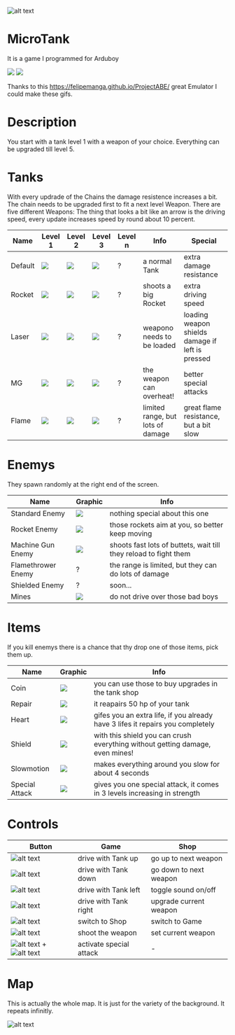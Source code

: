 ![alt text](https://github.com/hartmann1301/MircoTank/blob/master/Readme/mapExample.png)

# MicroTank
It is a game I programmed for Arduboy

![][exampleGif1]         ![][exampleGif2]


Thanks to this https://felipemanga.github.io/ProjectABE/ great Emulator I could make these gifs.

[exampleGif1]: https://github.com/hartmann1301/MircoTank/blob/master/MicroTankExample1.gif
[exampleGif2]: https://github.com/hartmann1301/MircoTank/blob/master/MicroTankExample2.gif

# Description
You start with a tank level 1 with a weapon of your choice. Everything can be upgraded till level 5. 

# Tanks
With every updrade of the Chains the damage resistence increases a bit. The chain needs to be upgraded first to fit a next level Weapon. There are five different Weapons:
The thing that looks a bit like an arrow is the driving speed, every update increases speed by round about 10 percent.

Name | Level 1 | Level 2 | Level 3 | Level n | Info | Special
--- | --- | --- | ---| --- | --- | ---
Default | ![][tankDefault1] | ![][tankDefault2] | ![][tankDefault3] | ? | a normal Tank | extra damage resistance
Rocket | ![][tankRocket1] | ![][tankRocket2] | ![][tankRocket3] | ? | shoots a big Rocket | extra driving speed
Laser | ![][tankLaser1] | ![][tankLaser2] | ![][tankLaser3] | ? | weapono needs to be loaded | loading weapon shields damage if left is pressed
MG | ![][tankMG1] | ![][tankMG2] | ![][tankMG3] | ? | the weapon can overheat! | better special attacks
Flame | ![][tankFlame1] | ![][tankFlame2] | ![][tankFlame3] | ? | limited range, but lots of damage | great flame resistance, but a bit slow

[tankDefault1]: https://github.com/hartmann1301/MicroTank/blob/master/Readme/tankDefault1.png
[tankDefault2]: https://github.com/hartmann1301/MicroTank/blob/master/Readme/tankDefault2.png
[tankDefault3]: https://github.com/hartmann1301/MicroTank/blob/master/Readme/tankDefault3.png
[tankRocket1]: https://github.com/hartmann1301/MicroTank/blob/master/Readme/tankRocket1.png
[tankRocket2]: https://github.com/hartmann1301/MicroTank/blob/master/Readme/tankRocket2.png
[tankRocket3]: https://github.com/hartmann1301/MicroTank/blob/master/Readme/tankRocket3.png
[tankLaser1]: https://github.com/hartmann1301/MicroTank/blob/master/Readme/tankLaser1.png
[tankLaser2]: https://github.com/hartmann1301/MicroTank/blob/master/Readme/tankLaser2.png
[tankLaser3]: https://github.com/hartmann1301/MicroTank/blob/master/Readme/tankLaser3.png
[tankMG1]: https://github.com/hartmann1301/MicroTank/blob/master/Readme/tankMG1.png
[tankMG2]: https://github.com/hartmann1301/MicroTank/blob/master/Readme/tankMG2.png
[tankMG3]: https://github.com/hartmann1301/MicroTank/blob/master/Readme/tankMG3.png
[tankFlame1]: https://github.com/hartmann1301/MicroTank/blob/master/Readme/tankFlame1.png
[tankFlame2]: https://github.com/hartmann1301/MicroTank/blob/master/Readme/tankFlame2.png
[tankFlame3]: https://github.com/hartmann1301/MicroTank/blob/master/Readme/tankFlame3.png

# Enemys
They spawn randomly at the right end of the screen.

Name | Graphic | Info
--- | --- | ---
Standard Enemy | ![][enemyStd] | nothing special about this one
Rocket Enemy | ![][enemyRocket] | those rockets aim at you, so better keep moving
Machine Gun Enemy | ![][enemyMG] | shoots fast lots of buttets, wait till they reload to fight them
Flamethrower Enemy | ? | the range is limited, but they can do lots of damage
Shielded Enemy | ? | soon...
Mines | ![][enemyMine] | do not drive over those bad boys

[enemyStd]: https://github.com/hartmann1301/MicroTank/blob/master/Readme/enemyStd.gif
[enemyRocket]: https://github.com/hartmann1301/MicroTank/blob/master/Readme/enemyRocket.gif
[enemyMG]: https://github.com/hartmann1301/MicroTank/blob/master/Readme/enemyMG.gif
[enemyMine]: https://github.com/hartmann1301/MicroTank/blob/master/Readme/enemyMine.gif

# Items
If you kill enemys there is a chance that thy drop one of those items, pick them up.

Name | Graphic | Info
--- | --- | ---
Coin | ![][itemCoin] | you can use those to buy upgrades in the tank shop
Repair | ![][itemRepair] | it reapairs 50 hp of your tank
Heart | ![][itemHeart] | gifes you an extra life, if you already have 3 lifes it repairs you completely
Shield | ![][itemShield] | with this shield you can crush everything without getting damage, even mines!
Slowmotion | ![][itemSlowmo] | makes everything around you slow for about 4 seconds
Special Attack | ![][itemSpecial] | gives you one special attack, it comes in 3 levels increasing in strength

[itemCoin]: https://github.com/hartmann1301/MicroTank/blob/master/Readme/itemCoin.gif
[itemRepair]: https://github.com/hartmann1301/MicroTank/blob/master/Readme/itemRepair.gif
[itemHeart]: https://github.com/hartmann1301/MicroTank/blob/master/Readme/itemHeart.gif
[itemSlowmo]: https://github.com/hartmann1301/MicroTank/blob/master/Readme/itemSlowmo.gif
[itemShield]: https://github.com/hartmann1301/MicroTank/blob/master/Readme/itemShield.gif
[itemSpecial]: https://github.com/hartmann1301/MicroTank/blob/master/Readme/itemSpecial.gif

# Controls
Button | Game | Shop
--- | --- | ---
![alt text][buttonUp] | drive with Tank up  | go up to next weapon
![alt text][buttonDown] | drive with Tank down  | go down to next weapon
![alt text][buttonLeft] | drive with Tank left  | toggle sound on/off
![alt text][buttonRight] | drive with Tank right  | upgrade current weapon
![alt text][buttonA] | switch to Shop  | switch to Game
![alt text][buttonB] | shoot the weapon  | set current weapon
![alt text][buttonA] + ![alt text][buttonB] | activate special attack | -

[buttonUp]: https://github.com/hartmann1301/MircoTank/blob/master/Readme/buttonUp.png
[buttonDown]: https://github.com/hartmann1301/MircoTank/blob/master/Readme/buttonDown.png
[buttonLeft]: https://github.com/hartmann1301/MircoTank/blob/master/Readme/buttonLeft.png
[buttonRight]: https://github.com/hartmann1301/MircoTank/blob/master/Readme/buttonRight.png
[buttonA]: https://github.com/hartmann1301/MircoTank/blob/master/Readme/buttonA.png
[buttonB]: https://github.com/hartmann1301/MircoTank/blob/master/Readme/buttonB.png

# Map
This is actually the whole map. It is just for the variety of the background. It repeats infinitly.

![alt text](https://github.com/hartmann1301/MircoTank/blob/master/Readme/mapExample.png)
